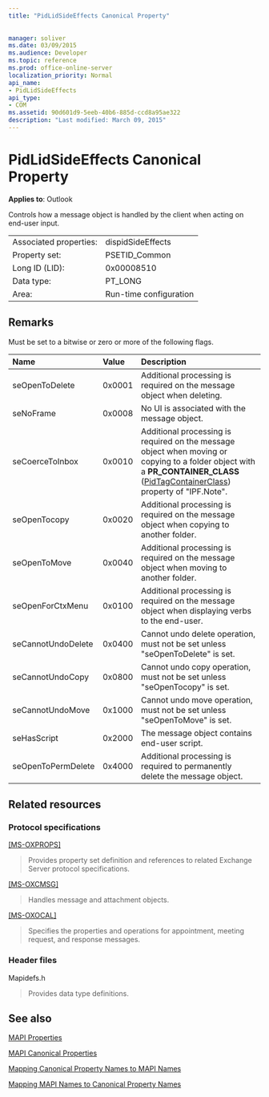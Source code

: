 ```yaml
---
title: "PidLidSideEffects Canonical Property"
 
 
manager: soliver
ms.date: 03/09/2015
ms.audience: Developer
ms.topic: reference
ms.prod: office-online-server
localization_priority: Normal
api_name:
- PidLidSideEffects
api_type:
- COM
ms.assetid: 90d601d9-5eeb-40b6-885d-ccd8a95ae322
description: "Last modified: March 09, 2015"
---
```


# PidLidSideEffects Canonical Property

  
  
**Applies to**: Outlook 
  
Controls how a message object is handled by the client when acting on end-user input.
  
|||
|:-----|:-----|
|Associated properties:  <br/> |dispidSideEffects  <br/> |
|Property set:  <br/> |PSETID_Common  <br/> |
|Long ID (LID):  <br/> |0x00008510  <br/> |
|Data type:  <br/> |PT_LONG  <br/> |
|Area:  <br/> |Run-time configuration  <br/> |
   
## Remarks

Must be set to a bitwise or zero or more of the following flags.
  
|**Name**|**Value**|**Description**|
|:-----|:-----|:-----|
|seOpenToDelete  <br/> |0x0001  <br/> |Additional processing is required on the message object when deleting.  <br/> |
|seNoFrame  <br/> |0x0008  <br/> |No UI is associated with the message object.  <br/> |
|seCoerceToInbox  <br/> |0x0010  <br/> |Additional processing is required on the message object when moving or copying to a folder object with a **PR_CONTAINER_CLASS** ([PidTagContainerClass](pidtagcontainerclass-canonical-property.md)) property of "IPF.Note".  <br/> |
|seOpenTocopy  <br/> |0x0020  <br/> |Additional processing is required on the message object when copying to another folder.  <br/> |
|seOpenToMove  <br/> |0x0040  <br/> |Additional processing is required on the message object when moving to another folder.  <br/> |
|seOpenForCtxMenu  <br/> |0x0100  <br/> |Additional processing is required on the message object when displaying verbs to the end-user.  <br/> |
|seCannotUndoDelete  <br/> |0x0400  <br/> |Cannot undo delete operation, must not be set unless "seOpenToDelete" is set.  <br/> |
|seCannotUndoCopy  <br/> |0x0800  <br/> |Cannot undo copy operation, must not be set unless "seOpenTocopy" is set.  <br/> |
|seCannotUndoMove  <br/> |0x1000  <br/> |Cannot undo move operation, must not be set unless "seOpenToMove" is set.  <br/> |
|seHasScript  <br/> |0x2000  <br/> |The message object contains end-user script.  <br/> |
|seOpenToPermDelete  <br/> |0x4000  <br/> |Additional processing is required to permanently delete the message object.  <br/> |
   
## Related resources

### Protocol specifications

[[MS-OXPROPS]](http://msdn.microsoft.com/library/f6ab1613-aefe-447d-a49c-18217230b148%28Office.15%29.aspx)
  
> Provides property set definition and references to related Exchange Server protocol specifications.
    
[[MS-OXCMSG]](http://msdn.microsoft.com/library/7fd7ec40-deec-4c06-9493-1bc06b349682%28Office.15%29.aspx)
  
> Handles message and attachment objects.
    
[[MS-OXOCAL]](http://msdn.microsoft.com/library/09861fde-c8e4-4028-9346-e7c214cfdba1%28Office.15%29.aspx)
  
> Specifies the properties and operations for appointment, meeting request, and response messages.
    
### Header files

Mapidefs.h
  
> Provides data type definitions.
    
## See also



[MAPI Properties](mapi-properties.md)
  
[MAPI Canonical Properties](mapi-canonical-properties.md)
  
[Mapping Canonical Property Names to MAPI Names](mapping-canonical-property-names-to-mapi-names.md)
  
[Mapping MAPI Names to Canonical Property Names](mapping-mapi-names-to-canonical-property-names.md)

